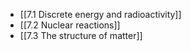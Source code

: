 - [[7.1 Discrete energy and radioactivity]]
- [[7.2 Nuclear reactions]]
- [[7.3 The structure of matter]]
